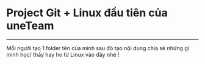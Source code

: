 # Project Git + Linux đầu tiên của uneTeam

---

Mỗi người tạo 1 folder tên của mình sau đó tạo nội dung chia sẻ những gì mình học/ thấy hay ho từ Linux vào đây nhé ! 
